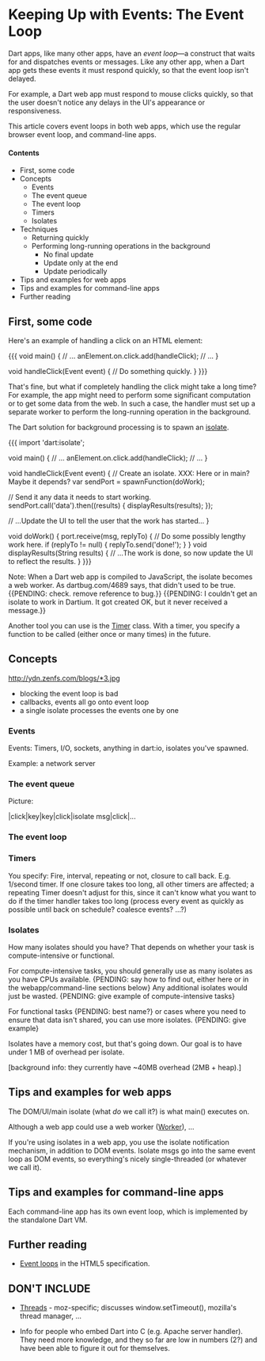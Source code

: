 # Keeping Up with Events: The Event Loop

Dart apps, like many other apps, have an _event loop_—a construct that waits for and dispatches events or messages. Like any other app, when a Dart app gets these events it must respond quickly, so that the event loop isn't delayed.

For example, a Dart web app must respond to mouse clicks quickly, so that the user doesn't notice any delays in the UI's appearance or responsiveness.

This article covers event loops in both web apps, which use the regular browser event loop, and command-line apps.

#### Contents
* First, some code
* Concepts
   * Events
   * The event queue
   * The event loop
   * Timers
   * Isolates
* Techniques
   * Returning quickly
   * Performing long-running operations in the background
     * No final update
     * Update only at the end
     * Update periodically
* Tips and examples for web apps
* Tips and examples for command-line apps
* Further reading

## First, some code

Here's an example of handling a click on an HTML element:

{{{
void main() {
  // ...
  anElement.on.click.add(handleClick);
  // ...
}

void handleClick(Event event) {
  // Do something quickly.
}
}}}

That's fine, but what if completely
handling the click might take a long time?
For example, the app might need to perform some significant computation
or to get some data from the web.
In such a case,
the handler must set up a separate worker
to perform the long-running operation in the background.

The Dart solution for background processing is to spawn an
[isolate](http://www.dartlang.org/docs/dart-up-and-running/contents/ch03.html#ch03-dartisolate---concurrency-with-isolates).

{{{
import 'dart:isolate';

void main() {
  // ...
  anElement.on.click.add(handleClick);
  // ...
}

void handleClick(Event event) {
  // Create an isolate. XXX: Here or in main? Maybe it depends?
  var sendPort = spawnFunction(doWork);

  // Send it any data it needs to start working.
  sendPort.call('data').then((results) {
    displayResults(results);
  });

  // ...Update the UI to tell the user that the work has started...
}

void doWork() {
  port.receive(msg, replyTo) {
    // Do some possibly lengthy work here.
    if (replyTo != null) {
      replyTo.send('done!');
  }
}
void displayResults(String results) {
  // ...The work is done, so now update the UI to reflect the results.
}
}}}

Note: When a Dart web app is compiled to JavaScript,
the isolate becomes a web worker.
As dartbug.com/4689 says, that didn't used to be true.
{{PENDING: check. remove reference to bug.}}
{{PENDING: I couldn't get an isolate to work in Dartium.
It got created OK, but it never received a message.}}

Another tool you can use is the
[Timer](http://api.dartlang.org/dart_isolate/Timer.html) class.
With a timer, you specify a function
to be called (either once or many times) in the future.


## Concepts

http://ydn.zenfs.com/blogs/*3.jpg

* blocking the event loop is bad
* callbacks, events all go onto event loop
* a single isolate processes the events one by one

### Events

Events: Timers, I/O, sockets, anything in dart:io, isolates you've spawned.

Example: a network server

### The event queue

Picture:

|click|key|key|click|isolate msg|click|...

### The event loop

### Timers

You specify: Fire, interval, repeating or not, closure to call back.
E.g. 1/second timer.
If one closure takes too long, all other timers are affected;
a repeating Timer doesn't adjust for this, since it can't know
what you want to do if the timer handler takes too long
(process every event as quickly as possible until back on schedule?
coalesce events? ...?)

### Isolates

How many isolates should you have?
That depends on whether your task is compute-intensive or functional.

For compute-intensive tasks, you should generally use as many isolates as you have CPUs available. {PENDING: say how to find out, either here or in the webapp/command-line sections below} Any additional isolates would just be wasted. {PENDING: give example of compute-intensive tasks}

For functional tasks {PENDING: best name?} or cases where you need to ensure that data isn't shared, you can use more isolates. {PENDING: give example}

Isolates have a memory cost, but that's going down. Our goal is to have under 1 MB of overhead per isolate.

[background info: they currently have ~40MB overhead (2MB + heap).]

## Tips and examples for web apps

The DOM/UI/main isolate (what *do* we call it?) is what main() executes on.

Although a web app could use a web worker
([Worker](http://api.dartlang.org/dart_html/Worker.html)), ...

If you're using isolates in a web app, you use the isolate notification mechanism, in addition to DOM events. Isolate msgs go into the same event loop as DOM events, so everything's nicely single-threaded (or whatever we call it).

## Tips and examples for command-line apps

Each command-line app has its own event loop,
which is implemented by the standalone Dart VM.

## Further reading

* [Event loops](http://www.w3.org/TR/20*/WD-html5-20*0329/webappapis.html#event-loops) in the HTML5 specification.

## DON'T INCLUDE

* [Threads](https://developer.mozilla.org/en-US/docs/Code_snippets/Threads) -  moz-specific; discusses window.setTimeout(), mozilla's thread manager, ...

* Info for people who embed Dart into C (e.g. Apache server handler). They need more knowledge, and they so far are low in numbers (2?) and have been able to figure it out for themselves.
